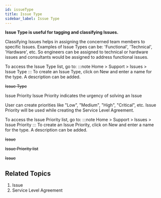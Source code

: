 ```yaml
---
id: issueType
title: Issue Type
sidebar_label: Issue Type
---
```


**Issue Type is useful for tagging and classifying Issues.**

Classifying Issues helps in assigning the concerned team members to specific Issues. Examples of Issue Types can be: 'Functional', 'Technical', 'Hardware', etc. So engineers can be assigned to technical or hardware issues and consultants would be assigned to address functional issues.

To access the Issue Type list, go to:
:::note
Home > Support > Issues > Issue Type
:::
To create an Issue Type, click on New and enter a name for the type. A description can be added.

~~Issue Type~~

Issue Priority
Issue Priority indicates the urgency of solving an Issue

User can create priorities like "Low", "Medium", "High", "Critical", etc. Issue Priority will be used while creating the Service Level Agreement.

To access the Issue Priority list, go to:
:::note
Home > Support > Issues > Issue Priority
:::
To create an Issue Priority, click on New and enter a name for the type. A description can be added.

~~Issue~~

~~Issue Priority list~~

~~Issue~~

## Related Topics 
1. Issue
1. Service Level Agreement
